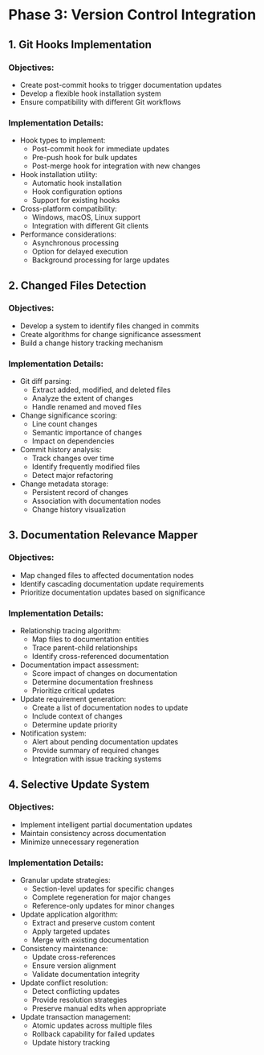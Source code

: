 # Phase 3: Version Control Integration

## 1. Git Hooks Implementation

### Objectives:
- Create post-commit hooks to trigger documentation updates
- Develop a flexible hook installation system
- Ensure compatibility with different Git workflows

### Implementation Details:
- Hook types to implement:
  - Post-commit hook for immediate updates
  - Pre-push hook for bulk updates
  - Post-merge hook for integration with new changes
- Hook installation utility:
  - Automatic hook installation
  - Hook configuration options
  - Support for existing hooks
- Cross-platform compatibility:
  - Windows, macOS, Linux support
  - Integration with different Git clients
- Performance considerations:
  - Asynchronous processing
  - Option for delayed execution
  - Background processing for large updates

## 2. Changed Files Detection

### Objectives:
- Develop a system to identify files changed in commits
- Create algorithms for change significance assessment
- Build a change history tracking mechanism

### Implementation Details:
- Git diff parsing:
  - Extract added, modified, and deleted files
  - Analyze the extent of changes
  - Handle renamed and moved files
- Change significance scoring:
  - Line count changes
  - Semantic importance of changes
  - Impact on dependencies
- Commit history analysis:
  - Track changes over time
  - Identify frequently modified files
  - Detect major refactoring
- Change metadata storage:
  - Persistent record of changes
  - Association with documentation nodes
  - Change history visualization

## 3. Documentation Relevance Mapper

### Objectives:
- Map changed files to affected documentation nodes
- Identify cascading documentation update requirements
- Prioritize documentation updates based on significance

### Implementation Details:
- Relationship tracing algorithm:
  - Map files to documentation entities
  - Trace parent-child relationships
  - Identify cross-referenced documentation
- Documentation impact assessment:
  - Score impact of changes on documentation
  - Determine documentation freshness
  - Prioritize critical updates
- Update requirement generation:
  - Create a list of documentation nodes to update
  - Include context of changes
  - Determine update priority
- Notification system:
  - Alert about pending documentation updates
  - Provide summary of required changes
  - Integration with issue tracking systems

## 4. Selective Update System

### Objectives:
- Implement intelligent partial documentation updates
- Maintain consistency across documentation
- Minimize unnecessary regeneration

### Implementation Details:
- Granular update strategies:
  - Section-level updates for specific changes
  - Complete regeneration for major changes
  - Reference-only updates for minor changes
- Update application algorithm:
  - Extract and preserve custom content
  - Apply targeted updates
  - Merge with existing documentation
- Consistency maintenance:
  - Update cross-references
  - Ensure version alignment
  - Validate documentation integrity
- Update conflict resolution:
  - Detect conflicting updates
  - Provide resolution strategies
  - Preserve manual edits when appropriate
- Update transaction management:
  - Atomic updates across multiple files
  - Rollback capability for failed updates
  - Update history tracking 